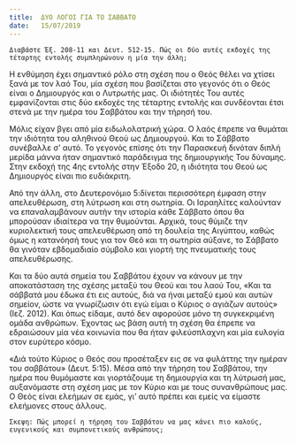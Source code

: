 ```yaml
---
title:  ΔΥΟ ΛΟΓΟΙ ΓΙΑ ΤΟ ΣΑΒΒΑΤΟ
date:   15/07/2019
---
```


`Διαβάστε Έξ. 208-11 και Δευτ. 512-15. Πώς οι δύο αυτές εκδοχές της τέταρτης εντολής συμπληρώνουν η μία την άλλη;`

Η ενθύμηση έχει σημαντικό ρόλο στη σχέση που ο Θεός θέλει να χτίσει ξανά με τον λαό Του, μία σχέση που βασίζεται στο γεγονός ότι ο Θεός είναι ο Δημιουργός και ο Λυτρωτής μας. Οι ιδιότητές Του αυτές εμφανίζονται στις δύο εκδοχές της τέταρτης εντολής και συνδέονται έτσι στενά με την ημέρα του Σαββάτου και την τήρησή του.

Μόλις είχαν βγει από μία ειδωλολατρική χώρα. Ο λαός έπρεπε να θυμάται την ιδιότητα του αληθινού Θεού ως Δημιουργού. Και το Σάββατο συνέβαλλε σ’ αυτό. Το γεγονός επίσης ότι την Παρασκευή δινόταν διπλή μερίδα μάννα ήταν σημαντικό παράδειγμα της δημιουργικής Του δύναμης. Στην εκδοχή της 4ης εντολής στην Έξοδο 20, η ιδιότητα του Θεού ως Δημιουργός είναι πιο ευδιάκριτη. 

Από την άλλη, στο Δευτερονόμιο 5:δίνεται περισσότερη έμφαση στην απελευθέρωση, στη λύτρωση και στη σωτηρία. Οι Ισραηλίτες καλούνταν να επαναλαμβάνουν αυτήν την ιστορία κάθε Σάββατο όπου θα μπορούσαν ιδιαίτερα να την θυμούνται. Αρχικά, τους θύμιζε την κυριολεκτική τους απελευθέρωση από τη δουλεία της Αιγύπτου, καθώς όμως η κατανόησή τους για τον Θεό και τη σωτηρία αύξανε, το Σάββατο θα γινόταν εβδομαδιαίο σύμβολο και γιορτή της πνευματικής τους απελευθέρωσης. 

Και τα δύο αυτά σημεία του Σαββάτου έχουν να κάνουν με την αποκατάσταση της σχέσης μεταξύ του Θεού και του λαού Του, «Και τα σάββατά μου έδωκα έτι εις αυτούς, διά να ήναι μεταξύ εμού και αυτών σημείον, ώστε να γνωρίζωσιν ότι εγώ είμαι ο Κύριος ο αγιάζων αυτούς» (Ιεζ. 2012). Και όπως είδαμε, αυτό δεν αφορούσε μόνο τη συγκεκριμένη ομάδα ανθρώπων. Έχοντας ως βάση αυτή τη σχέση θα έπρεπε να εδραιώσουν μία νέα κοινωνία που θα ήταν φιλεύσπλαχνη και μία ευλογία στον ευρύτερο κόσμο.

«Διά τούτο Κύριος ο Θεός σου προσέταξεν εις σε να φυλάττης την ημέραν του σαββάτου» (Δευτ. 5:15). Μέσα από την τήρηση του Σαββάτου, την ημέρα που θυμόμαστε και γιορτάζουμε τη δημιουργία και τη λύτρωσή μας, αυξανόμαστε στη σχέση μας με τον Κύριο και με τους συνανθρώπους μας. Ο Θεός είναι ελεήμων σε εμάς, γι’ αυτό πρέπει και εμείς να είμαστε ελεήμονες στους άλλους.

`Σκεψη: Πώς μπορεί η τήρηση του Σαββάτου να μας κάνει πιο καλούς, ευγενικούς και συμπονετικούς ανθρώπους;`